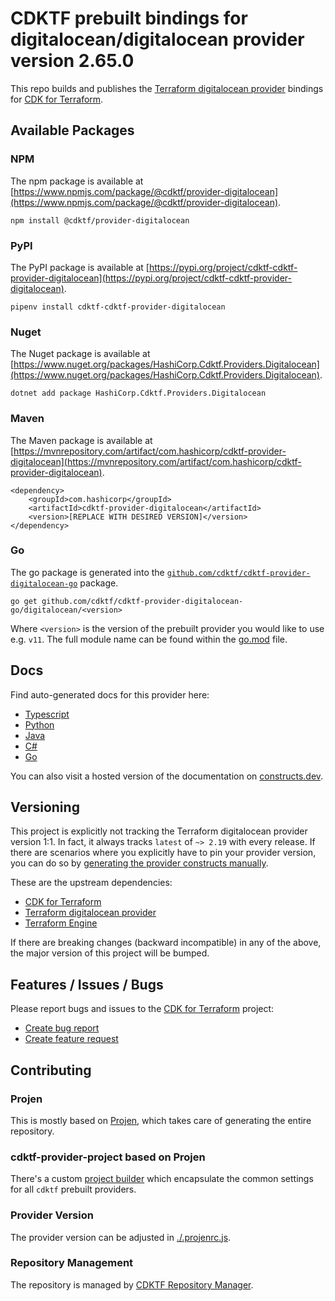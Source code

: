 # CDKTF prebuilt bindings for digitalocean/digitalocean provider version 2.65.0

This repo builds and publishes the [Terraform digitalocean provider](https://registry.terraform.io/providers/digitalocean/digitalocean/2.65.0/docs) bindings for [CDK for Terraform](https://cdk.tf).

## Available Packages

### NPM

The npm package is available at [https://www.npmjs.com/package/@cdktf/provider-digitalocean](https://www.npmjs.com/package/@cdktf/provider-digitalocean).

`npm install @cdktf/provider-digitalocean`

### PyPI

The PyPI package is available at [https://pypi.org/project/cdktf-cdktf-provider-digitalocean](https://pypi.org/project/cdktf-cdktf-provider-digitalocean).

`pipenv install cdktf-cdktf-provider-digitalocean`

### Nuget

The Nuget package is available at [https://www.nuget.org/packages/HashiCorp.Cdktf.Providers.Digitalocean](https://www.nuget.org/packages/HashiCorp.Cdktf.Providers.Digitalocean).

`dotnet add package HashiCorp.Cdktf.Providers.Digitalocean`

### Maven

The Maven package is available at [https://mvnrepository.com/artifact/com.hashicorp/cdktf-provider-digitalocean](https://mvnrepository.com/artifact/com.hashicorp/cdktf-provider-digitalocean).

```
<dependency>
    <groupId>com.hashicorp</groupId>
    <artifactId>cdktf-provider-digitalocean</artifactId>
    <version>[REPLACE WITH DESIRED VERSION]</version>
</dependency>
```

### Go

The go package is generated into the [`github.com/cdktf/cdktf-provider-digitalocean-go`](https://github.com/cdktf/cdktf-provider-digitalocean-go) package.

`go get github.com/cdktf/cdktf-provider-digitalocean-go/digitalocean/<version>`

Where `<version>` is the version of the prebuilt provider you would like to use e.g. `v11`. The full module name can be found
within the [go.mod](https://github.com/cdktf/cdktf-provider-digitalocean-go/blob/main/digitalocean/go.mod#L1) file.

## Docs

Find auto-generated docs for this provider here:

* [Typescript](./docs/API.typescript.md)
* [Python](./docs/API.python.md)
* [Java](./docs/API.java.md)
* [C#](./docs/API.csharp.md)
* [Go](./docs/API.go.md)

You can also visit a hosted version of the documentation on [constructs.dev](https://constructs.dev/packages/@cdktf/provider-digitalocean).

## Versioning

This project is explicitly not tracking the Terraform digitalocean provider version 1:1. In fact, it always tracks `latest` of `~> 2.19` with every release. If there are scenarios where you explicitly have to pin your provider version, you can do so by [generating the provider constructs manually](https://cdk.tf/imports).

These are the upstream dependencies:

* [CDK for Terraform](https://cdk.tf)
* [Terraform digitalocean provider](https://registry.terraform.io/providers/digitalocean/digitalocean/2.65.0)
* [Terraform Engine](https://terraform.io)

If there are breaking changes (backward incompatible) in any of the above, the major version of this project will be bumped.

## Features / Issues / Bugs

Please report bugs and issues to the [CDK for Terraform](https://cdk.tf) project:

* [Create bug report](https://cdk.tf/bug)
* [Create feature request](https://cdk.tf/feature)

## Contributing

### Projen

This is mostly based on [Projen](https://github.com/projen/projen), which takes care of generating the entire repository.

### cdktf-provider-project based on Projen

There's a custom [project builder](https://github.com/cdktf/cdktf-provider-project) which encapsulate the common settings for all `cdktf` prebuilt providers.

### Provider Version

The provider version can be adjusted in [./.projenrc.js](./.projenrc.js).

### Repository Management

The repository is managed by [CDKTF Repository Manager](https://github.com/cdktf/cdktf-repository-manager/).
